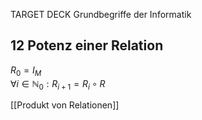 TARGET DECK
Grundbegriffe der Informatik

12 Potenz einer Relation
---
$R_0 = I_M$  
$\forall i \in \mathbb{N}_0 : R_{i+1} = R_i \circ R$
<!--ID: 1707070850338-->


[[Produkt von Relationen]]